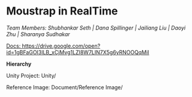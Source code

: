 <b> <h1>Moustrap in RealTime</b></h1>
<i>
Team Members: Shubhankar Seth | Dana Spillinger | Jailiang Liu | Daoyi Zhu | Sharanya Sudhakar
</i>

<u>Docs: </u>
https://drive.google.com/open?id=1gBFaGOI3lLB_xCjMvg1LZI8W7LIN7X5g6yRNOOQqMiI

<b>Hierarchy</b>

Unity Project: Unity/

Reference Image: Document/Reference Image/
